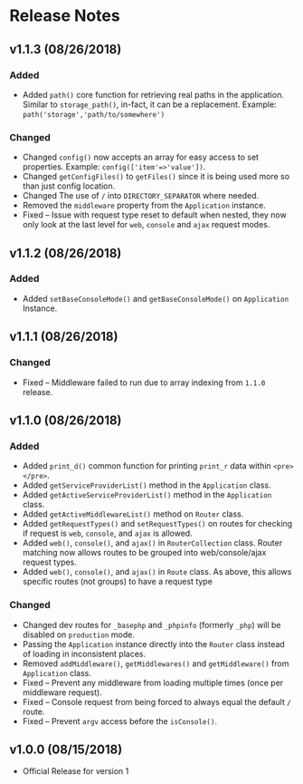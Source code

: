 # Release Notes


## v1.1.3 (08/26/2018)

### Added
* Added `path()` core function for retrieving real paths in the application. Similar to `storage_path()`, in-fact, it can be a replacement. Example: `path('storage','path/to/somewhere')`

### Changed
* Changed `config()` now accepts an array for easy access to set properties. Example: `config(['item'=>'value'])`.
* Changed `getConfigFiles()` to `getFiles()` since it is being used more so than just config location.
* Changed The use of `/` into `DIRECTORY_SEPARATOR` where needed.
* Removed the `middleware` property from the `Application` instance.
* Fixed – Issue with request type reset to default when nested, they now only look at the last level for `web`, `console` and `ajax` request modes.


## v1.1.2 (08/26/2018)

### Added
* Added `setBaseConsoleMode()` and `getBaseConsoleMode()` on `Application` Instance.


## v1.1.1 (08/26/2018)

### Changed
* Fixed – Middleware failed to run due to array indexing from `1.1.0` release.


## v1.1.0 (08/26/2018)

### Added
* Added `print_d()` common function for printing `print_r` data within `<pre></pre>`.
* Added `getServiceProviderList()` method in the `Application` class.
* Added `getActiveServiceProviderList()` method in the `Application` class.
* Added `getActiveMiddlewareList()` method on `Router` class.
* Added `getRequestTypes()` and `setRequestTypes()` on routes for checking if request is `web`, `console`, and `ajax` is allowed.
* Added `web()`, `console()`, and `ajax()` in `RouterCollection` class. Router matching now allows routes to be grouped into web/console/ajax request types.
* Added `web()`, `console()`, and `ajax()` in `Route` class. As above, this allows specific routes (not groups) to have a request type

### Changed
* Changed dev routes for `_basephp` and `_phpinfo` (formerly `_php`) will be disabled on `production` mode.
* Passing the `Application` instance directly into the `Router` class instead of loading in inconsistent places.
* Removed `addMiddleware()`, `getMiddlewares()` and `getMiddleware()` from `Application` class.
* Fixed – Prevent any middleware from loading multiple times (once per middleware request).
* Fixed – Console request from being forced to always equal the default `/` route.
* Fixed – Prevent `argv` access before the `isConsole()`.


## v1.0.0 (08/15/2018)
* Official Release for version 1
